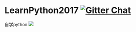 # LearnPython2017 [![Gitter Chat](https://badges.gitter.im/frapsoft/frapsoft.svg?v=101)](https://gitter.im/LearnPythonFromOldboy/)
自学python
![](https://img.shields.io/badge/language-Python-orange.svg)
